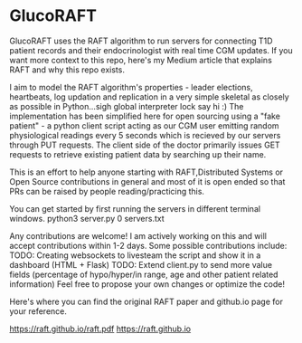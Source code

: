 
# GlucoRAFT
GlucoRAFT uses the RAFT algorithm to run servers for connecting T1D patient records and their endocrinologist with real time CGM updates. 
If you want more context to this repo, here's my Medium article that explains RAFT and why this repo exists.

I aim to model the RAFT algorithm's properties - leader elections, heartbeats, log updation and replication in a very simple skeletal as closely as possible in Python...sigh global interpreter lock say hi :) The implementation has been simplified here for open sourcing using a "fake patient" - a python client script acting as our CGM user emitting random physiological readings every 5 seconds which is recieved by our servers through PUT requests. The client side of the doctor primarily issues GET requests to retrieve existing patient data by searching up their name.

This is an effort to help anyone starting with RAFT,Distributed Systems or Open Source contributions in general and most of it is open ended so that PRs can be raised by people reading/practicing this.

You can get started by first running the servers in different terminal windows.
python3 server.py 0 servers.txt

Any contributions are welcome! I am actively working on this and will accept contributions within 1-2 days. Some possible contributions include:
TODO: Creating websockets to livesteam the script and show it in a dashboard (HTML + Flask)
TODO: Extend client.py to send more value fields (percentage of hypo/hyper/in range, age and other patient related information)
Feel free to propose your own changes or optimize the code!

Here's where you can find the original RAFT paper and github.io page for your reference.

https://raft.github.io/raft.pdf
https://raft.github.io
